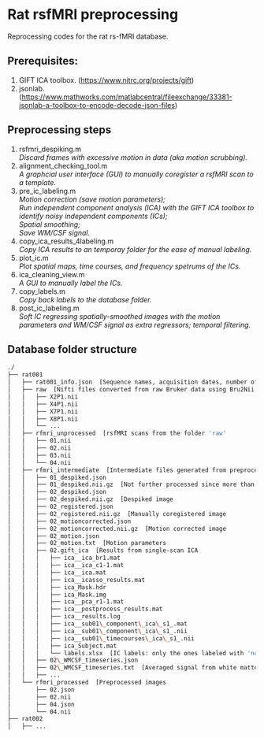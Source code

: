 # Rat rsfMRI preprocessing
Reprocessing codes for the rat rs-fMRI database. 

## Prerequisites:
1. GIFT ICA toolbox. (https://www.nitrc.org/projects/gift)
2. jsonlab. (https://www.mathworks.com/matlabcentral/fileexchange/33381-jsonlab-a-toolbox-to-encode-decode-json-files)

## Preprocessing steps
1. rsfmri_despiking.m  
*Discard frames with excessive motion in data (aka motion scrubbing).*
2. alignment\_checking\_tool.m  
*A graphcial user interface (GUI) to manually coregister a rsfMRI scan to a template.*
3. pre\_ic\_labeling.m  
*Motion correction (save motion parameters);*  
*Run independent component analysis (ICA) with the GIFT ICA toolbox to identify noisy independent components (ICs);*  
*Spatial smoothing;*  
*Save WM/CSF signal.*  
4. copy\_ica\_results\_4labeling.m  
*Copy ICA results to an temporay folder for the ease of manual labeling.*  
5. plot_ic.m  
*Plot spatial maps, time courses, and frequency spetrums of the ICs.*  
6. ica_cleaning_view.m  
*A GUI to manually label the ICs.*  
7. copy\_labels.m  
*Copy back labels to the database folder.*  
8. post\_ic\_labeling.m  
*Soft IC regressing spatially-smoothed images with the motion parameters and WM/CSF signal as extra regressors; temporal filtering.*  

## Database folder structure
```bash
./  
├── rat001  
│   ├── rat001_info.json  [Sequence names, acquisition dates, number of frames, and corresponding names in folders
│   ├── raw  [Nifti files converted from raw Bruker data using Bru2Nii (https://github.com/neurolabusc/Bru2Nii)
│   │   ├── X2P1.nii  
│   │   ├── X4P1.nii  
│   │   ├── X7P1.nii  
│   │   ├── X8P1.nii  
│   │   └── ...  
│   ├── rfmri_unprocessed  [rsfMRI scans from the folder 'raw' 
│   │   ├── 01.nii  
│   │   ├── 02.nii  
│   │   ├── 03.nii  
│   │   └── 04.nii  
│   ├── rfmri_intermediate  [Intermediate files generated from preprocessing  
│   │   ├── 01_despiked.json  
│   │   ├── 01_despiked.nii.gz  [Not further processed since more than 10% of the frames motion-scrubbed
│   │   ├── 02_despiked.json  
│   │   ├── 02_despiked.nii.gz  [Despiked image  
│   │   ├── 02_registered.json  
│   │   ├── 02_registered.nii.gz  [Manually coregistered image  
│   │   ├── 02_motioncorrected.json  
│   │   ├── 02_motioncorrected.nii.gz  [Motion corrected image  
│   │   ├── 02_motion.json  
│   │   ├── 02_motion.txt  [Motion parameters  
│   │   ├── 02.gift_ica  [Results from single-scan ICA  
│   │   │   ├── ica__ica_br1.mat  
│   │   │   ├── ica__ica_c1-1.mat  
│   │   │   ├── ica__ica.mat  
│   │   │   ├── ica__icasso_results.mat  
│   │   │   ├── ica_Mask.hdr  
│   │   │   ├── ica_Mask.img  
│   │   │   ├── ica__pca_r1-1.mat  
│   │   │   ├── ica__postprocess_results.mat  
│   │   │   ├── ica__results.log  
│   │   │   ├── ica__sub01\_component\_ica\_s1_.mat  
│   │   │   ├── ica__sub01\_component\_ica\_s1_.nii  
│   │   │   ├── ica__sub01\_timecourses\_ica\_s1_.nii  
│   │   │   ├── ica_Subject.mat  
│   │   │   └── labels.xlsx  [IC labels: only the ones labeled with 'noise' are soft-regressed 
│   │   ├── 02\_WMCSF_timeseries.json  
│   │   ├── 02\_WMCSF_timeseries.txt  [Averaged signal from white matter and ventricle voxels  
│   │   ├── ...  
│   └── rfmri_processed  [Preprocessed images  
│       ├── 02.json  
│       ├── 02.nii  
│       ├── 04.json  
│       └── 04.nii  
├── rat002  
│   ├── ...  
```
